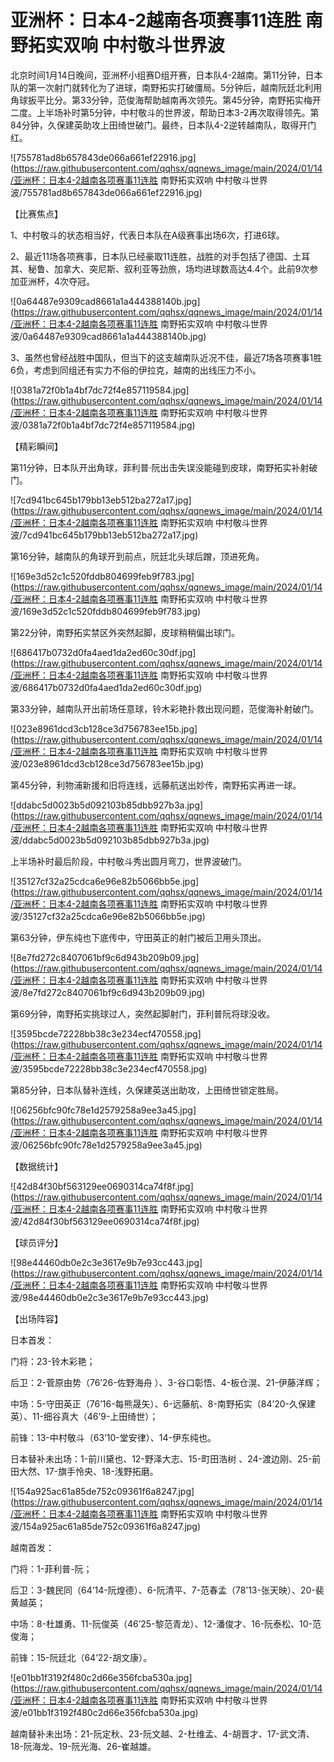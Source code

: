 # 亚洲杯：日本4-2越南各项赛事11连胜 南野拓实双响 中村敬斗世界波

北京时间1月14日晚间，亚洲杯小组赛D组开赛，日本队4-2越南。第11分钟，日本队的第一次射门就转化为了进球，南野拓实打破僵局。5分钟后，越南阮廷北利用角球扳平比分。第33分钟，范俊海帮助越南再次领先。第45分钟，南野拓实梅开二度。上半场补时第5分钟，中村敬斗的世界波，帮助日本3-2再次取得领先。第84分钟，久保建英助攻上田绮世破门。最终，日本队4-2逆转越南队，取得开门红。

![755781ad8b657843de066a661ef22916.jpg](https://raw.githubusercontent.com/qqhsx/qqnews_image/main/2024/01/14/亚洲杯：日本4-2越南各项赛事11连胜 南野拓实双响 中村敬斗世界波/755781ad8b657843de066a661ef22916.jpg)

【比赛焦点】

1、中村敬斗的状态相当好，代表日本队在A级赛事出场6次，打进6球。

2、最近11场各项赛事，日本队已经豪取11连胜，战胜的对手包括了德国、土耳其、秘鲁、加拿大、突尼斯、叙利亚等劲旅，场均进球数高达4.4个。此前9次参加亚洲杯，4次夺冠。

![0a64487e9309cad8661a1a444388140b.jpg](https://raw.githubusercontent.com/qqhsx/qqnews_image/main/2024/01/14/亚洲杯：日本4-2越南各项赛事11连胜 南野拓实双响 中村敬斗世界波/0a64487e9309cad8661a1a444388140b.jpg)

3、虽然也曾经战胜中国队，但当下的这支越南队近况不佳，最近7场各项赛事1胜6负，考虑到同组还有实力不俗的伊拉克，越南的出线压力不小。

![0381a72f0b1a4bf7dc72f4e857119584.jpg](https://raw.githubusercontent.com/qqhsx/qqnews_image/main/2024/01/14/亚洲杯：日本4-2越南各项赛事11连胜 南野拓实双响 中村敬斗世界波/0381a72f0b1a4bf7dc72f4e857119584.jpg)

【精彩瞬间】

第11分钟，日本队开出角球，菲利普·阮出击失误没能碰到皮球，南野拓实补射破门。

![7cd941bc645b179bb13eb512ba272a17.jpg](https://raw.githubusercontent.com/qqhsx/qqnews_image/main/2024/01/14/亚洲杯：日本4-2越南各项赛事11连胜 南野拓实双响 中村敬斗世界波/7cd941bc645b179bb13eb512ba272a17.jpg)

第16分钟，越南队的角球开到前点，阮廷北头球后蹭，顶进死角。

![169e3d52c1c520fddb804699feb9f783.jpg](https://raw.githubusercontent.com/qqhsx/qqnews_image/main/2024/01/14/亚洲杯：日本4-2越南各项赛事11连胜 南野拓实双响 中村敬斗世界波/169e3d52c1c520fddb804699feb9f783.jpg)

第22分钟，南野拓实禁区外突然起脚，皮球稍稍偏出球门。

![686417b0732d0fa4aed1da2ed60c30df.jpg](https://raw.githubusercontent.com/qqhsx/qqnews_image/main/2024/01/14/亚洲杯：日本4-2越南各项赛事11连胜 南野拓实双响 中村敬斗世界波/686417b0732d0fa4aed1da2ed60c30df.jpg)

第33分钟，越南队开出前场任意球，铃木彩艳扑救出现问题，范俊海补射破门。

![023e8961dcd3cb128ce3d756783ee15b.jpg](https://raw.githubusercontent.com/qqhsx/qqnews_image/main/2024/01/14/亚洲杯：日本4-2越南各项赛事11连胜 南野拓实双响 中村敬斗世界波/023e8961dcd3cb128ce3d756783ee15b.jpg)

第45分钟，利物浦新援和旧将连线，远藤航送出妙传，南野拓实再进一球。

![ddabc5d0023b5d092103b85dbb927b3a.jpg](https://raw.githubusercontent.com/qqhsx/qqnews_image/main/2024/01/14/亚洲杯：日本4-2越南各项赛事11连胜 南野拓实双响 中村敬斗世界波/ddabc5d0023b5d092103b85dbb927b3a.jpg)

上半场补时最后阶段，中村敬斗秀出圆月弯刀，世界波破门。

![35127cf32a25cdca6e96e82b5066bb5e.jpg](https://raw.githubusercontent.com/qqhsx/qqnews_image/main/2024/01/14/亚洲杯：日本4-2越南各项赛事11连胜 南野拓实双响 中村敬斗世界波/35127cf32a25cdca6e96e82b5066bb5e.jpg)

第63分钟，伊东纯也下底传中，守田英正的射门被后卫用头顶出。

![8e7fd272c8407061bf9c6d943b209b09.jpg](https://raw.githubusercontent.com/qqhsx/qqnews_image/main/2024/01/14/亚洲杯：日本4-2越南各项赛事11连胜 南野拓实双响 中村敬斗世界波/8e7fd272c8407061bf9c6d943b209b09.jpg)

第69分钟，南野拓实挑球过人，突然起脚射门，菲利普阮将球没收。

![3595bcde72228bb38c3e234ecf470558.jpg](https://raw.githubusercontent.com/qqhsx/qqnews_image/main/2024/01/14/亚洲杯：日本4-2越南各项赛事11连胜 南野拓实双响 中村敬斗世界波/3595bcde72228bb38c3e234ecf470558.jpg)

第85分钟，日本队替补连线，久保建英送出助攻，上田绮世锁定胜局。

![06256bfc90fc78e1d2579258a9ee3a45.jpg](https://raw.githubusercontent.com/qqhsx/qqnews_image/main/2024/01/14/亚洲杯：日本4-2越南各项赛事11连胜 南野拓实双响 中村敬斗世界波/06256bfc90fc78e1d2579258a9ee3a45.jpg)

【数据统计】

![42d84f30bf563129ee0690314ca74f8f.jpg](https://raw.githubusercontent.com/qqhsx/qqnews_image/main/2024/01/14/亚洲杯：日本4-2越南各项赛事11连胜 南野拓实双响 中村敬斗世界波/42d84f30bf563129ee0690314ca74f8f.jpg)

【球员评分】

![98e44460db0e2c3e3617e9b7e93cc443.jpg](https://raw.githubusercontent.com/qqhsx/qqnews_image/main/2024/01/14/亚洲杯：日本4-2越南各项赛事11连胜 南野拓实双响 中村敬斗世界波/98e44460db0e2c3e3617e9b7e93cc443.jpg)

【出场阵容】

日本首发：

门将：23-铃木彩艳；

后卫：2-菅原由势（76’26-佐野海舟 ）、3-谷口彰悟、4-板仓滉、21-伊藤洋辉；

中场：5-守田英正（76’16-每熊晟矢）、6-远藤航、8-南野拓实（84’20-久保建英）、11-细谷真大（46’9-上田绮世）；

前锋：13-中村敬斗（63’10-堂安律）、14-伊东纯也。

日本替补未出场：1-前川黛也、12-野泽大志、15-町田浩树 、24-渡边刚、25-前田大然、17-旗手怜央、18-浅野拓磨。

![154a925ac61a85de752c09361f6a8247.jpg](https://raw.githubusercontent.com/qqhsx/qqnews_image/main/2024/01/14/亚洲杯：日本4-2越南各项赛事11连胜 南野拓实双响 中村敬斗世界波/154a925ac61a85de752c09361f6a8247.jpg)

越南首发：

门将：1-菲利普-阮；

后卫：3-魏民同（64’14-阮煌德）、6-阮清平、7-范春孟（78’13-张天映）、20-裴黄越英；

中场：8-杜雄勇、11-阮俊英（46’25-黎范青龙）、12-潘俊才、16-阮泰松、10-范俊海；

前锋：15-阮廷北（64’22-胡文康）。

![e01bb1f3192f480c2d66e356fcba530a.jpg](https://raw.githubusercontent.com/qqhsx/qqnews_image/main/2024/01/14/亚洲杯：日本4-2越南各项赛事11连胜 南野拓实双响 中村敬斗世界波/e01bb1f3192f480c2d66e356fcba530a.jpg)

越南替补未出场：21-阮定秋、23-阮文越、2-杜维孟、4-胡晋才、17-武文清、18-阮海龙、19-阮光海、26-崔越雄。

